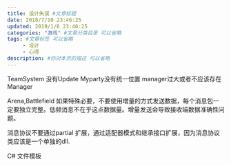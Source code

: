 ```yaml
---
title: 设计失误 #文章标题
date: 2018/7/10 23:46:25
updated: 2019/1/6 23:46:25
categories: "游戏" #文章分类目录 可以省略
tags: #文章标签 可以省略
     - 设计
     - 心得
description: #你对本页的描述 可以省略
---
```


TeamSystem
	没有Update
	Myparty没有统一位置
	manager过大或者不应该存在Manager
	
Arena,Battlefield
	如果特殊必要，不要使用增量的方式发送数据，每个消息包一定要独立完整。低频消息不在乎这点数据量。增量发送会导致接收端数据准确性问题。

消息协议不要通过partial 扩展，通过适配器模式和继承接口扩展，因为消息协议类应该是一个单独的dll.

C# 文件模板